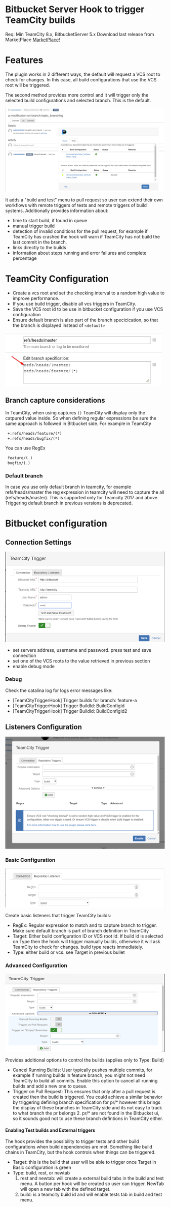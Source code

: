 # Bitbucket Server Hook to trigger TeamCity builds

Req: Min TeamCity 8.x, BitbucketServer 5.x
Download last release from MarketPlace [MarketPlace!](https://marketplace.atlassian.com/plugins/com.trimble.tekla/server/overview) 

# Features
   The plugin works in 2 different ways, the default will request a VCS root to check for changes. In this case, all build configurations that use the VCS root will be triggered. 
   
   The second method provides more control and it will trigger only the selected build configurations and selected branch. This is the default.
   
   ![](images/buildandtestmenu.png)
   
   It adds a "build and test" menu to pull request so user can extend their own workflows with remote triggers of tests and remote triggers of build systems. Additionally provides information about:
   * time to start build, if found in queue
   * manual trigger build
   * detection of invalid conditions for the pull request, for example if TeamCity has crashed the hook will warn if TeamCity has not build the last commit in the branch.
   * links directly to the builds 
   * information about steps running and error failures and complete percentage

# TeamCity Configuration
   * Create a vcs root and set the checking interval to a random high value to improve performance.
   * If you use build trigger, disable all vcs triggers in TeamCity.      
   * Save the VCS root id to be use in bitbucket configuration if you use VCS configuration
   * Ensure default branch is also part of the branch specicication, so that the branch is displayed instead of `<default>`
   
   ![](images/TeamCityVCS.png)

## Branch capture considerations
In TeamCity, when using captures `()` TeamCity will display only the catpured value inside. So when defining regular expressions be sure the same approach is followed in Bitbucket side. For example in TeamCity

     +:refs/heads/feature/(*)
     +:refs/heads/bugfix/(*)
You can use RegEx

     feature/(.)
     bugfix/(.)
     
### Default branch
In case you use only default branch in teamcity, for example refs/heads/master the reg expression in teamcity will need to capture the all (refs/heads/master). This is supported only for Teamcity 2017 and above. Triggering default branch in previous versions is deprecated.
     
# Bitbucket configuration

## Connection Settings

![](images/teamcity-connection.png)   
   * set servers address, username and password. press test and save connection   
   * set one of the VCS roots to the value retrieved in previous section   
   * enable debug mode

### Debug
Check the catalina log for logs error messages like:

   * [TeamCityTriggerHook] Trigger builds for branch: feature-a
   * [TeamCityTriggerHook] Trigger BuildId: BuildConfigId
   * [TeamCityTriggerHook] Trigger BuildId: BuildConfigId2

## Listeners Configuration
  ![](images/listenerConfigAll.png)

### Basic Configuration
  ![](images/BitBucketBasicConfig.png)
  
  Create basic listeners that trigger TeamCity builds:
  * RegEx: Regular expression to match and to capture branch to trigger. Make sure default branch is part of branch definition in TeamCity  
  * Target: Either build configuration ID or VCS root Id. If build id is selected on Type then the hook will trigger manually builds, otherwise it will ask TeamCity to check for changes. build type reacts immediately.  
  * Type: either build or vcs. see Target in previous bullet

### Advanced Configuration
  ![](images/advancedConfig.png)
  
  Provides additional options to control the builds (applies only to Type: Build)
  * Cancel Running Builds: User typically pushes multiple commits, for example if running builds in feature branch, you might not need TeamCity to build all commits. Enable this option to cancel all running builds and add a new one to queue.
  * Trigger on Pull Request: This ensures that only after a pull request is created then the build is triggered. You could achieve a similar behavior by triggering defining branch specification for pr/* however this brings the display of these branches in TeamCity side and its not easy to track to what branch the pr belongs 2. pr\/* are not found in the Bitbucket ui, so it sounds good not to use these branch defintions in TeamCity either.

#### Enabling Test builds and External triggers
   The hook provides the possibility to trigger tests and other build configurations when build dependencies are met. Something like build chains in TeamCity, but the hook controls when things can be triggered.
   * Target: this is the build that user will be able to trigger once Target in Basic configuration is green
   * Type: build, rest, or newtab
      1. rest and newtab: will create a external build tabs in the build and test menu. A button per hook will be created so user can trigger. NewTab will open a new tab with the defined target.
      2. build: is a teamcity build id and will enable tests tab in build and test menu.



